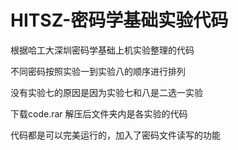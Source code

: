 # HITSZ-密码学基础实验代码
根据哈工大深圳密码学基础上机实验整理的代码

不同密码按照实验一到实验八的顺序进行排列

没有实验七的原因是因为实验七和八是二选一实验

下载code.rar 解压后文件夹内是各实验的代码

代码都是可以完美运行的，加入了密码文件读写的功能

